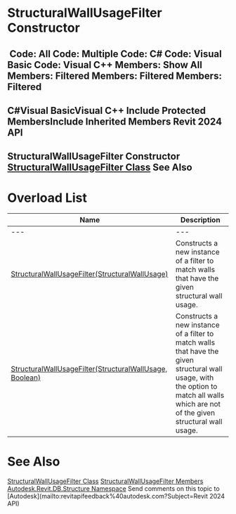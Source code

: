 # StructuralWallUsageFilter Constructor

﻿
 Code: All Code: Multiple Code: C# Code: Visual Basic Code: Visual C++  Members: Show All Members: Filtered Members: Filtered Members: Filtered   
---  
C#Visual BasicVisual C++
Include Protected MembersInclude Inherited Members
Revit 2024 API  
---  
StructuralWallUsageFilter Constructor   
[StructuralWallUsageFilter Class](43b4c666-5f81-bd42-dfb5-d1d86f517dee.md "StructuralWallUsageFilter Class") See Also  
---  
# Overload List
| Name | Description |
| --- | --- |
| --- | --- | --- |
| [StructuralWallUsageFilter(StructuralWallUsage)](e74d7d30-5558-3ecd-ccc0-2fc6da4e5cb5.md "StructuralWallUsageFilter Constructor \(StructuralWallUsage\)") | Constructs a new instance of a filter to match walls that have the given structural wall usage. |
| [StructuralWallUsageFilter(StructuralWallUsage, Boolean)](d8bf114a-b8c8-48ca-1123-8a469c006b22.md "StructuralWallUsageFilter Constructor \(StructuralWallUsage, Boolean\)") | Constructs a new instance of a filter to match walls that have the given structural wall usage, with the option to match all walls which are not of the given structural wall usage. |

# See Also
[StructuralWallUsageFilter Class](43b4c666-5f81-bd42-dfb5-d1d86f517dee.md "StructuralWallUsageFilter Class")
[StructuralWallUsageFilter Members](de860e18-edea-1d67-68e6-159f8db23a95.md "StructuralWallUsageFilter Members")
[Autodesk.Revit.DB.Structure Namespace](d586b341-f687-9d90-e96d-255806b7d4fc.md "Autodesk.Revit.DB.Structure Namespace")
Send comments on this topic to [Autodesk](mailto:revitapifeedback%40autodesk.com?Subject=Revit 2024 API)